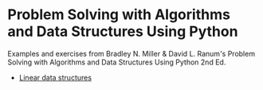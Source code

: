 <h1>Problem Solving with Algorithms and Data Structures Using Python</h1>

<p>Examples and exercises from Bradley N. Miller & David L. Ranum's Problem Solving with Algorithms and Data Structures Using Python 2nd Ed.</p>

<ul>

  <li><a href="contents/linear_data_structures">Linear data structures</a>

<ul>
